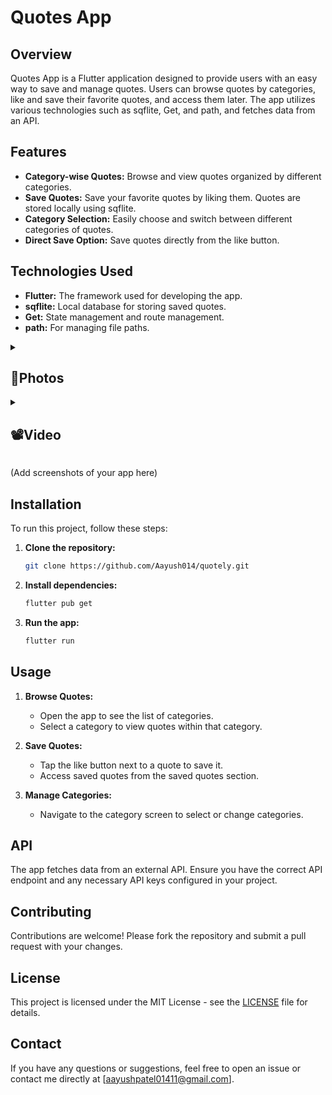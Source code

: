 # Quotes App

## Overview

Quotes App is a Flutter application designed to provide users with an easy way to save and manage quotes. Users can browse quotes by categories, like and save their favorite quotes, and access them later. The app utilizes various technologies such as sqflite, Get, and path, and fetches data from an API.

## Features

- **Category-wise Quotes:** Browse and view quotes organized by different categories.
- **Save Quotes:** Save your favorite quotes by liking them. Quotes are stored locally using sqflite.
- **Category Selection:** Easily choose and switch between different categories of quotes.
- **Direct Save Option:** Save quotes directly from the like button.

## Technologies Used

- **Flutter:** The framework used for developing the app.
- **sqflite:** Local database for storing saved quotes.
- **Get:** State management and route management.
- **path:** For managing file paths.

<details> 
  <summary><h2>📸Photos</h2></summary>
  <p>
    <table align="center">
  <tr>
    <td><img src="https://github.com/user-attachments/assets/c4d093af-56b8-4aa9-bcbc-6098cb6d2aef" alt="Image 2" width="180" height="auto"></td>
    <td><img src="https://github.com/user-attachments/assets/1a69448c-7ff8-499e-b037-6f9f706f34ae" alt="Image 2" width="180" height="auto"></td>
    <td><img src="https://github.com/user-attachments/assets/1205eb14-f81e-4101-b778-5de15aa81492" alt="Image 2" width="180" height="auto"></td>
    <td><img src="https://github.com/user-attachments/assets/190cb3ea-b89a-4c7e-839e-0ef6a6c8959a" alt="Image 2" width="180" height="auto"></td>
    <td><img src="https://github.com/user-attachments/assets/e7ca7577-fba9-4411-aa52-a92a1db5c951" alt="Image 2" width="180" height="auto"></td>
    </table>    
  </p>
  </details>
  <details> 
  <summary><h2>📽️Video</h2></summary>
  <p>
    <table align="center">
  <tr>
    <video src ="https://github.com/user-attachments/assets/7b96b247-f140-42d1-b25f-d42055d2fb8c"></video> </h1>
  </tr>
    </table>   
  </p>
  </details>

(Add screenshots of your app here)

## Installation

To run this project, follow these steps:

1. **Clone the repository:**
   ```sh
   git clone https://github.com/Aayush014/quotely.git
   ```

2. **Install dependencies:**
   ```sh
   flutter pub get
   ```

3. **Run the app:**
   ```sh
   flutter run
   ```

## Usage

1. **Browse Quotes:**
   - Open the app to see the list of categories.
   - Select a category to view quotes within that category.

2. **Save Quotes:**
   - Tap the like button next to a quote to save it.
   - Access saved quotes from the saved quotes section.

3. **Manage Categories:**
   - Navigate to the category screen to select or change categories.

## API

The app fetches data from an external API. Ensure you have the correct API endpoint and any necessary API keys configured in your project.

## Contributing

Contributions are welcome! Please fork the repository and submit a pull request with your changes.

## License

This project is licensed under the MIT License - see the [LICENSE](LICENSE) file for details.

## Contact

If you have any questions or suggestions, feel free to open an issue or contact me directly at [aayushpatel01411@gmail.com].
